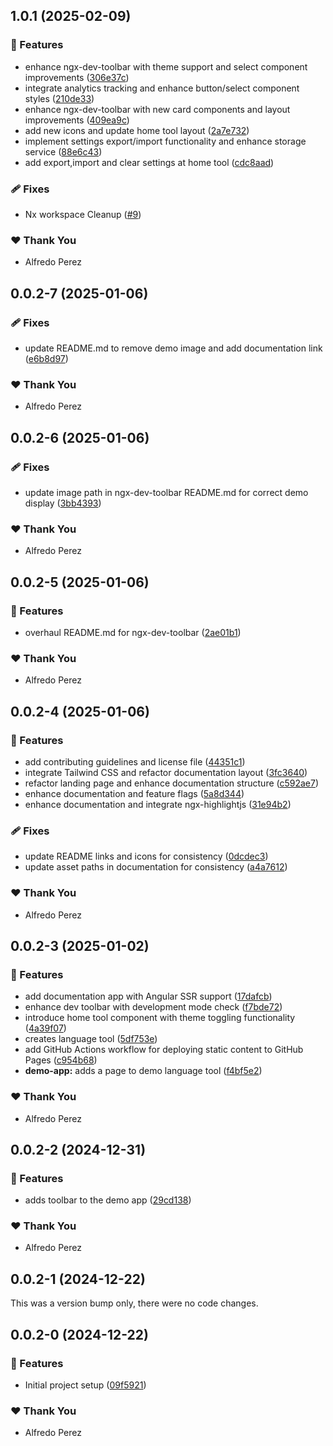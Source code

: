 ## 1.0.1 (2025-02-09)

### 🚀 Features

- enhance ngx-dev-toolbar with theme support and select component improvements ([306e37c](https://github.com/alfredoperez/ngx-dev-toolbar/commit/306e37c))
- integrate analytics tracking and enhance button/select component styles ([210de33](https://github.com/alfredoperez/ngx-dev-toolbar/commit/210de33))
- enhance ngx-dev-toolbar with new card components and layout improvements ([409ea9c](https://github.com/alfredoperez/ngx-dev-toolbar/commit/409ea9c))
- add new icons and update home tool layout ([2a7e732](https://github.com/alfredoperez/ngx-dev-toolbar/commit/2a7e732))
- implement settings export/import functionality and enhance storage service ([88e6c43](https://github.com/alfredoperez/ngx-dev-toolbar/commit/88e6c43))
- add export,import and clear settings at home tool ([cdc8aad](https://github.com/alfredoperez/ngx-dev-toolbar/commit/cdc8aad))

### 🩹 Fixes

- Nx workspace Cleanup ([#9](https://github.com/alfredoperez/ngx-dev-toolbar/pull/9))

### ❤️ Thank You

- Alfredo Perez

## 0.0.2-7 (2025-01-06)

### 🩹 Fixes

- update README.md to remove demo image and add documentation link ([e6b8d97](https://github.com/alfredoperez/ngx-dev-toolbar/commit/e6b8d97))

### ❤️ Thank You

- Alfredo Perez

## 0.0.2-6 (2025-01-06)

### 🩹 Fixes

- update image path in ngx-dev-toolbar README.md for correct demo display ([3bb4393](https://github.com/alfredoperez/ngx-dev-toolbar/commit/3bb4393))

### ❤️ Thank You

- Alfredo Perez

## 0.0.2-5 (2025-01-06)

### 🚀 Features

- overhaul README.md for ngx-dev-toolbar ([2ae01b1](https://github.com/alfredoperez/ngx-dev-toolbar/commit/2ae01b1))

### ❤️ Thank You

- Alfredo Perez

## 0.0.2-4 (2025-01-06)

### 🚀 Features

- add contributing guidelines and license file ([44351c1](https://github.com/alfredoperez/ngx-dev-toolbar/commit/44351c1))
- integrate Tailwind CSS and refactor documentation layout ([3fc3640](https://github.com/alfredoperez/ngx-dev-toolbar/commit/3fc3640))
- refactor landing page and enhance documentation structure ([c592ae7](https://github.com/alfredoperez/ngx-dev-toolbar/commit/c592ae7))
- enhance documentation and feature flags ([5a8d344](https://github.com/alfredoperez/ngx-dev-toolbar/commit/5a8d344))
- enhance documentation and integrate ngx-highlightjs ([31e94b2](https://github.com/alfredoperez/ngx-dev-toolbar/commit/31e94b2))

### 🩹 Fixes

- update README links and icons for consistency ([0dcdec3](https://github.com/alfredoperez/ngx-dev-toolbar/commit/0dcdec3))
- update asset paths in documentation for consistency ([a4a7612](https://github.com/alfredoperez/ngx-dev-toolbar/commit/a4a7612))

### ❤️ Thank You

- Alfredo Perez

## 0.0.2-3 (2025-01-02)

### 🚀 Features

- add documentation app with Angular SSR support ([17dafcb](https://github.com/alfredoperez/ngx-dev-toolbar/commit/17dafcb))
- enhance dev toolbar with development mode check ([f7bde72](https://github.com/alfredoperez/ngx-dev-toolbar/commit/f7bde72))
- introduce home tool component with theme toggling functionality ([4a39f07](https://github.com/alfredoperez/ngx-dev-toolbar/commit/4a39f07))
- creates language tool ([5df753e](https://github.com/alfredoperez/ngx-dev-toolbar/commit/5df753e))
- add GitHub Actions workflow for deploying static content to GitHub Pages ([c954b68](https://github.com/alfredoperez/ngx-dev-toolbar/commit/c954b68))
- **demo-app:** adds a page to demo language tool ([f4bf5e2](https://github.com/alfredoperez/ngx-dev-toolbar/commit/f4bf5e2))

### ❤️ Thank You

- Alfredo Perez

## 0.0.2-2 (2024-12-31)

### 🚀 Features

- adds toolbar to the demo app ([29cd138](https://github.com/alfredoperez/ngx-dev-toolbar/commit/29cd138))

### ❤️ Thank You

- Alfredo Perez

## 0.0.2-1 (2024-12-22)

This was a version bump only, there were no code changes.

## 0.0.2-0 (2024-12-22)

### 🚀 Features

- Initial project setup ([09f5921](https://github.com/alfredoperez/ngx-dev-toolbar/commit/09f5921))

### ❤️ Thank You

- Alfredo Perez